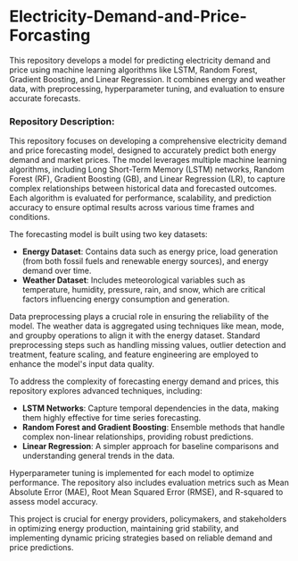 # Electricity-Demand-and-Price-Forcasting
This repository develops a model for predicting electricity demand and price using machine learning algorithms like LSTM, Random Forest, Gradient Boosting, and Linear Regression. It combines energy and weather data, with preprocessing, hyperparameter tuning, and evaluation to ensure accurate forecasts.

### Repository Description:

This repository focuses on developing a comprehensive electricity demand and price forecasting model, designed to accurately predict both energy demand and market prices. The model leverages multiple machine learning algorithms, including Long Short-Term Memory (LSTM) networks, Random Forest (RF), Gradient Boosting (GB), and Linear Regression (LR), to capture complex relationships between historical data and forecasted outcomes. Each algorithm is evaluated for performance, scalability, and prediction accuracy to ensure optimal results across various time frames and conditions.

The forecasting model is built using two key datasets: 
- **Energy Dataset**: Contains data such as energy price, load generation (from both fossil fuels and renewable energy sources), and energy demand over time.
- **Weather Dataset**: Includes meteorological variables such as temperature, humidity, pressure, rain, and snow, which are critical factors influencing energy consumption and generation.

Data preprocessing plays a crucial role in ensuring the reliability of the model. The weather data is aggregated using techniques like mean, mode, and groupby operations to align it with the energy dataset. Standard preprocessing steps such as handling missing values, outlier detection and treatment, feature scaling, and feature engineering are employed to enhance the model's input data quality.

To address the complexity of forecasting energy demand and prices, this repository explores advanced techniques, including:
- **LSTM Networks**: Capture temporal dependencies in the data, making them highly effective for time series forecasting.
- **Random Forest and Gradient Boosting**: Ensemble methods that handle complex non-linear relationships, providing robust predictions.
- **Linear Regression**: A simpler approach for baseline comparisons and understanding general trends in the data.

Hyperparameter tuning is implemented for each model to optimize performance. The repository also includes evaluation metrics such as Mean Absolute Error (MAE), Root Mean Squared Error (RMSE), and R-squared to assess model accuracy.

This project is crucial for energy providers, policymakers, and stakeholders in optimizing energy production, maintaining grid stability, and implementing dynamic pricing strategies based on reliable demand and price predictions.

